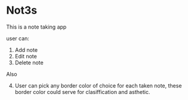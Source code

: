 # Not3s
This is a note taking app

user can:
 1.  Add note
 2.  Edit note
 3.  Delete note
  
Also

 4.  User can pick any border color of choice for each taken note, these border color could serve for clasiffication and asthetic.
